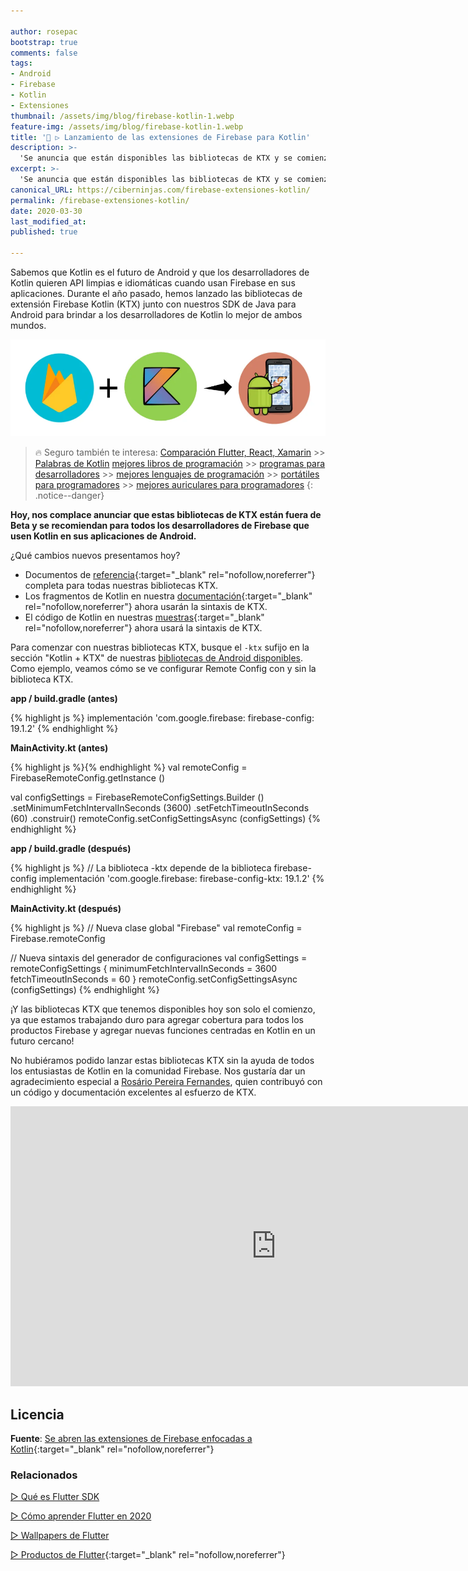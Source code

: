 ```yaml
---

author: rosepac
bootstrap: true
comments: false
tags:
- Android
- Firebase
- Kotlin
- Extensiones
thumbnail: /assets/img/blog/firebase-kotlin-1.webp
feature-img: /assets/img/blog/firebase-kotlin-1.webp
title: '🚀 ▷ Lanzamiento de las extensiones de Firebase para Kotlin'
description: >-
  'Se anuncia que están disponibles las bibliotecas de KTX y se comienza a recomendar para todos los desarrolladores de Firebase que se use Kotlin en sus aplicaciones de Android.'
excerpt: >-
  'Se anuncia que están disponibles las bibliotecas de KTX y se comienza a recomendar para todos los desarrolladores de Firebase que se use Kotlin en sus aplicaciones de Android.'
canonical_URL: https://ciberninjas.com/firebase-extensiones-kotlin/
permalink: /firebase-extensiones-kotlin/
date: 2020-03-30
last_modified_at: 
published: true

---
```


Sabemos que Kotlin es el futuro de Android y que los desarrolladores de Kotlin quieren API limpias e idiomáticas cuando usan Firebase en sus aplicaciones. Durante el año pasado, hemos lanzado las bibliotecas de extensión Firebase Kotlin (KTX) junto con nuestros SDK de Java para Android para brindar a los desarrolladores de Kotlin lo mejor de ambos mundos.

![Lanzamiento de las extensiones de Firebase para Kotlin](/assets/img/blog/firebase-kotlin-1.webp "Lanzamiento de las extensiones de Firebase para Kotlin")

> 🔥 Seguro también te interesa: [Comparación Flutter, React, Xamarin](/comparacion-flutter-react-native-xamarin/) >> [Palabras de Kotlin](/palabras-lenguajes-programacion/#nube-de-palabras-de-kotlin) [mejores libros de programación](/programar/) >> [programas para desarrolladores](/mejores-editores-texto/) >> [mejores lenguajes de programación](/15-mejores-lenguajes-programacion/) >> [portátiles para programadores]() >> [mejores auriculares para programadores](/auriculares-dise%C3%B1o/)
{: .notice--danger}

**Hoy, nos complace anunciar que estas bibliotecas de KTX están fuera de Beta y se recomiendan para todos los desarrolladores de Firebase que usen Kotlin en sus aplicaciones de Android.**

¿Qué cambios nuevos presentamos hoy?

- Documentos de [referencia](https://firebase.google.com/docs/reference/kotlin/packages){:target="_blank" rel="nofollow,noreferrer"} completa para todas nuestras bibliotecas KTX.
- Los fragmentos de Kotlin en nuestra [documentación](https://firebase.google.com/docs/guides){:target="_blank" rel="nofollow,noreferrer"} ahora usarán la sintaxis de KTX.
- El código de Kotlin en nuestras [muestras](https://github.com/firebase/quickstart-android){:target="_blank" rel="nofollow,noreferrer"} ahora usará la sintaxis de KTX.

Para comenzar con nuestras bibliotecas KTX, busque el `-ktx` sufijo en la sección "Kotlin + KTX" de nuestras [bibliotecas de Android disponibles](https://firebase.google.com/support/release-notes/android). Como ejemplo, veamos cómo se ve configurar Remote Config con y sin la biblioteca KTX.

**app / build.gradle (antes)**

{% highlight js %}
implementación 'com.google.firebase: firebase-config: 19.1.2'
{% endhighlight %}

**MainActivity.kt (antes)**

{% highlight js %}{% endhighlight %}
val remoteConfig = FirebaseRemoteConfig.getInstance ()

val configSettings = FirebaseRemoteConfigSettings.Builder ()
        .setMinimumFetchIntervalInSeconds (3600)
        .setFetchTimeoutInSeconds (60)
        .construir()
remoteConfig.setConfigSettingsAsync (configSettings)
{% endhighlight %}

**app / build.gradle (después)**

{% highlight js %}
// La biblioteca -ktx depende de la biblioteca firebase-config
implementación 'com.google.firebase: firebase-config-ktx: 19.1.2'
{% endhighlight %}

**MainActivity.kt (después)**

{% highlight js %}
// Nueva clase global "Firebase"
val remoteConfig = Firebase.remoteConfig

// Nueva sintaxis del generador de configuraciones
val configSettings = remoteConfigSettings {
    minimumFetchIntervalInSeconds = 3600
    fetchTimeoutInSeconds = 60
}
remoteConfig.setConfigSettingsAsync (configSettings)
{% endhighlight %}

¡Y las bibliotecas KTX que tenemos disponibles hoy son solo el comienzo, ya que estamos trabajando duro para agregar cobertura para todos los productos Firebase y agregar nuevas funciones centradas en Kotlin en un futuro cercano!

No hubiéramos podido lanzar estas bibliotecas KTX sin la ayuda de todos los entusiastas de Kotlin en la comunidad Firebase. Nos gustaría dar un agradecimiento especial a [Rosário Pereira Fernandes](https://github.com/rosariopfernandes), quien contribuyó con un código y documentación excelentes al esfuerzo de KTX.

<iframe src="https://www.facebook.com/plugins/post.php?href=https%3A%2F%2Fwww.facebook.com%2Fciberninjas%2Fposts%2F1353583048161880&width=850&show_text=true&appId=164266330790466&height=448" width="850" height="448" style="border:none;overflow:hidden" scrolling="no" frameborder="0" allowTransparency="true" allow="encrypted-media"></iframe>

## Licencia

**Fuente**: [Se abren las extensiones de Firebase enfocadas a Kotlin](https://firebase.googleblog.com/2020/03/firebase-kotlin-ga.html "Se abren las extensiones de Firebase enfocadas a Kotlin"){:target="_blank" rel="nofollow,noreferrer"}

### Relacionados

[▷ Qué es Flutter SDK](/que-es-flutter-y-por-que-debes-aprenderlo/)

[▷ Cómo aprender Flutter en 2020](/como-aprender-flutter/)

[▷ Wallpapers de Flutter](/wallpaper-flutter/)

[▷ Productos de Flutter](https://ciberninjas.redbubble.com){:target="_blank" rel="nofollow,noreferrer"}
